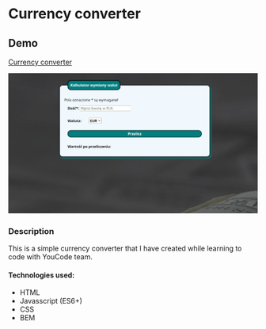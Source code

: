 # Currency converter

## Demo 

[Currency converter](https://jedal1ty.github.io/Currency-converter/)

![homepage demo](images/Demo.gif)

### Description

This is a simple currency converter that I have created while learning to code with YouCode team.



#### Technologies used:
- HTML
- Javasscript (ES6+)
- CSS
- BEM
